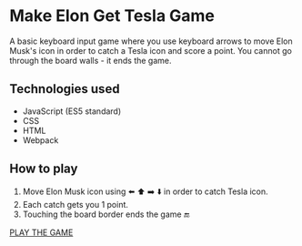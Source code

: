 # Make Elon Get Tesla Game

A basic keyboard input game where you use keyboard arrows to move Elon Musk's icon in order to catch a Tesla icon and score a point. You cannot go through the board walls - it ends the game.

## Technologies used

* JavaScript (ES5 standard)
* CSS
* HTML
* Webpack

## How to play

1. Move Elon Musk icon using :arrow_left: :arrow_up: :arrow_right: :arrow_down: in order to catch Tesla icon.
2. Each catch gets you 1 point.
3. Touching the board border ends the game :end:

[PLAY THE GAME](https://oliwiah.github.io/Make_Elon_Get_Tesla_Game/)
